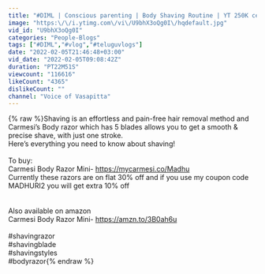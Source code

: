 ```yaml
---
title: "#DIML | Conscious parenting | Body Shaving Routine | YT 250K celebrations #voiceofvasapitta #telugu"
image: "https:\/\/i.ytimg.com\/vi\/U9bhX3oQg0I\/hqdefault.jpg"
vid_id: "U9bhX3oQg0I"
categories: "People-Blogs"
tags: ["#DIML","#vlog","#teluguvlogs"]
date: "2022-02-05T21:46:48+03:00"
vid_date: "2022-02-05T09:08:42Z"
duration: "PT22M51S"
viewcount: "116616"
likeCount: "4365"
dislikeCount: ""
channel: "Voice of Vasapitta"
---
```

{% raw %}Shaving is an effortless and pain-free hair removal method and Carmesi’s Body razor which has 5 blades allows you to get a smooth &amp; precise shave, with just one stroke.<br />Here’s everything you need to know about shaving! <br /><br />To buy:<br />Carmesi Body Razor Mini- <a rel="nofollow" target="blank" href="https://mycarmesi.co/Madhu">https://mycarmesi.co/Madhu</a><br />Currently these razors are on flat 30% off and if you use my coupon code MADHURI2 you will get extra 10% off<br /><br /><br />Also available on amazon<br />Carmesi Body Razor Mini- <a rel="nofollow" target="blank" href="https://amzn.to/3B0ah6u">https://amzn.to/3B0ah6u</a><br /><br />#shavingrazor<br />#shavingblade<br />#shavingstyles<br />#bodyrazor{% endraw %}
